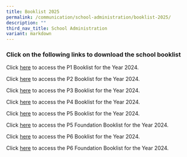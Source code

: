 ```yaml
---
title: Booklist 2025
permalink: /communication/school-administration/booklist-2025/
description: ""
third_nav_title: School Administration
variant: markdown
---
```

### Click on the following links to download the school booklist 

Click [here](/files/Administration/Booklist%202024/Evergreen_Primary_School___Booklist_for_AY2024___caa_111023___P1.pdf) to access the P1 Booklist for the Year 2024.  
  
Click [here](/files/Administration/Booklist%202024/Evergreen_Primary_School___Booklist_for_AY2024___caa_301023___P2.pdf) to access the P2 Booklist for the Year 2024.  
  
Click [here](/files/Administration/Booklist%202024/Evergreen_Primary_School___Booklist_for_AY2024___caa_301023___P3.pdf) to access the P3 Booklist for the Year 2024.  
  
Click [here](/files/Administration/Booklist%202024/Evergreen_Primary_School___Booklist_for_AY2024___caa_301023___P4.pdf) to access the P4 Booklist for the Year 2024.  
  
Click [here](/files/Administration/Booklist%202024/Evergreen_Primary_School___Booklist_for_AY2024___caa_301023___P5.pdf) to access the P5 Booklist for the Year 2024.  
  
Click [here](/files/Administration/Booklist%202024/Evergreen_Primary_School___Booklist_for_AY2024___caa_301023___P5_FDN.pdf) to access the P5 Foundation Booklist for the Year 2024.  
  
Click [here](/files/Administration/Booklist%202024/Evergreen_Primary_School___Booklist_for_AY2024___caa_301023___P6.pdf) to access the P6 Booklist for the Year 2024.  
  
Click [here](/files/Administration/Booklist%202024/Evergreen_Primary_School___Booklist_for_AY2024___caa_301023___P6_FDN.pdf) to access the P6 Foundation Booklist for the Year 2024.